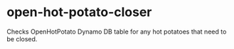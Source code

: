 # open-hot-potato-closer
Checks OpenHotPotato Dynamo DB table for any hot potatoes that need to be closed.
